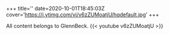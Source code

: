 +++
title=''
date=2020-10-01T18:45:03Z
cover='https://i.ytimg.com/vi/v6zZUMoatjU/hqdefault.jpg'
+++

All content belongs to GlennBeck.
{{< youtube v6zZUMoatjU >}}
